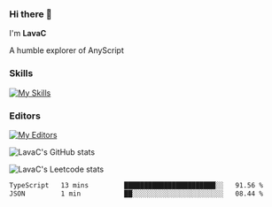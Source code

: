 ### Hi there 👋
I'm **LavaC**

A humble explorer of AnyScript

### Skills
[![My Skills](https://skillicons.dev/icons?i=js,ts,vue,nodejs,nuxtjs,astro,solidjs,tailwind)](https://skillicons.dev)

### Editors
[![My Editors](https://skillicons.dev/icons?i=neovim,vscode)](https://skillicons.dev)

![LavaC's GitHub stats](https://github-readme-stats.vercel.app/api?username=LavaCxx&show_icons=true&theme=synthwave)

![LavaC's Leetcode stats](https://leetcard.jacoblin.cool/LavaC?theme=nord&font=Amiko&ext=activity&site=cn)

<!--START_SECTION:waka-->

```txt
TypeScript   13 mins         ███████████████████████░░   91.56 %
JSON         1 min           ██░░░░░░░░░░░░░░░░░░░░░░░   08.44 %
```

<!--END_SECTION:waka-->
